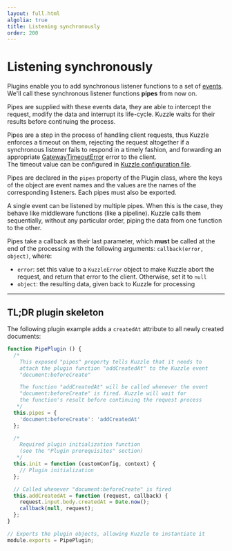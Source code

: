 ```yaml
---
layout: full.html
algolia: true
title: Listening synchronously
order: 200
---
```


# Listening synchronously

Plugins enable you to add synchronous listener functions to a set of [events](/plugins-reference/kuzzle-events-list). We'll call these synchronous listener functions **pipes** from now on.

Pipes are supplied with these events data, they are able to intercept the request, modify the data and interrupt its life-cycle.
Kuzzle waits for their results before continuing the process.

Pipes are a step in the process of handling client requests, thus Kuzzle enforces a timeout on them, rejecting the request altogether if a synchronous listener fails to respond in a timely fashion, and forwarding an appropriate [GatewayTimeoutError](/plugins-reference/plugins-context/errors/#gatewaytimeouterror) error to the client.  
The timeout value can be configured in [Kuzzle configuration file](/guide/essentials/configuration).

Pipes are declared in the `pipes` property of the Plugin class, where the keys of the object are event names and the values are the names of the corresponding listeners.
Each pipes must also be exported.

A single event can be listened by multiple pipes. When this is the case, they behave like middleware functions (like a pipeline). Kuzzle calls them sequentially, without any particular order, piping the data from one function to the other.

Pipes take a callback as their last parameter, which **must** be called at the end of the processing with the following arguments: `callback(error, object)`, where:

* `error`: set this value to a `KuzzleError` object to make Kuzzle abort the request, and return that error to the client. Otherwise, set it to `null`
* `object`: the resulting data, given back to Kuzzle for processing

---

## TL;DR plugin skeleton

The following plugin example adds a `createdAt` attribute to all newly created documents:

```javascript
function PipePlugin () {
  /*
    This exposed "pipes" property tells Kuzzle that it needs to
    attach the plugin function "addCreatedAt" to the Kuzzle event
    "document:beforeCreate"

    The function "addCreatedAt" will be called whenever the event
    "document:beforeCreate" is fired. Kuzzle will wait for
    the function's result before continuing the request process
   */
  this.pipes = {
    'document:beforeCreate': 'addCreatedAt'
  };

  /*
    Required plugin initialization function
    (see the "Plugin prerequisites" section)
   */
  this.init = function (customConfig, context) {
    // Plugin initialization
  };

  // Called whenever "document:beforeCreate" is fired
  this.addCreatedAt = function (request, callback) {
    request.input.body.createdAt = Date.now();
    callback(null, request);
  };
}

// Exports the plugin objects, allowing Kuzzle to instantiate it
module.exports = PipePlugin;
```
